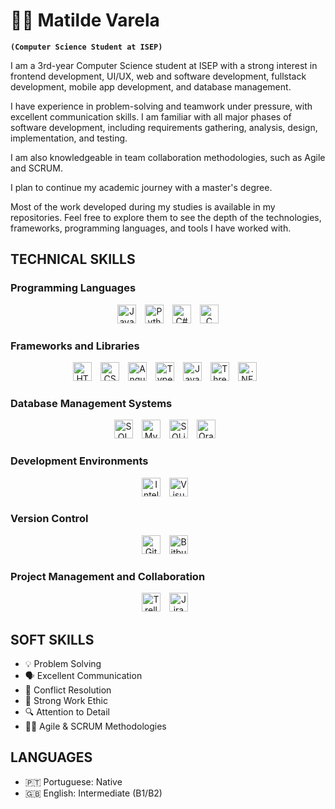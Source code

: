 # 🧙‍♀️ Matilde Varela

**`(Computer Science Student at ISEP)`**

I am a 3rd-year Computer Science student at ISEP with a strong interest in frontend development, UI/UX, web and software development, fullstack development, mobile app development, and database management.

I have experience in problem-solving and teamwork under pressure, with excellent communication skills. I am familiar with all major phases of software development, including requirements gathering, analysis, design, implementation, and testing.

I am also knowledgeable in team collaboration methodologies, such as Agile and SCRUM.

I plan to continue my academic journey with a master's degree.

Most of the work developed during my studies is available in my repositories. Feel free to explore them to see the depth of the technologies, frameworks, programming languages, and tools I have worked with.


## TECHNICAL SKILLS

### Programming Languages

<p style="text-align: center;">
  <img alt="Java" width="30px" style="margin-right: 10px;" src="https://cdn.jsdelivr.net/gh/devicons/devicon@latest/icons/java/java-original.svg" />
  <img alt="Python" width="30px" style="margin-right: 10px;" src="https://cdn.jsdelivr.net/gh/devicons/devicon@latest/icons/python/python-original.svg" />
  <img alt="C#" width="30px" style="margin-right: 10px;" src="https://cdn.jsdelivr.net/gh/devicons/devicon@latest/icons/csharp/csharp-original.svg" />
  <img alt="C" width="30px" src="https://cdn.jsdelivr.net/gh/devicons/devicon@latest/icons/c/c-original.svg" />
</p>

### Frameworks and Libraries

<p style="text-align: center;"> <img alt="HTML" width="30px" style="padding-right:10px;" src="https://cdn.jsdelivr.net/gh/devicons/devicon/icons/html5/html5-original.svg" /> <img alt="CSS" width="30px" style="padding-right:10px;" src="https://cdn.jsdelivr.net/gh/devicons/devicon/icons/css3/css3-original.svg" /> <img alt="Angular" width="30px" style="padding-right:10px;" src="https://cdn.jsdelivr.net/gh/devicons/devicon/icons/angularjs/angularjs-original.svg" /> <img alt="TypeScript" width="30px" style="padding-right:10px;" src="https://cdn.jsdelivr.net/gh/devicons/devicon/icons/typescript/typescript-original.svg" /> <img alt="JavaScript" width="30px" style="padding-right:10px;" src="https://cdn.jsdelivr.net/gh/devicons/devicon/icons/javascript/javascript-original.svg" /> <img alt="Three.js" width="30px" style="padding-right:10px;" src="https://cdn.jsdelivr.net/gh/devicons/devicon/icons/threejs/threejs-original.svg" /> <img alt=".NET" width="30px" style="padding-right:10px;" src="https://cdn.jsdelivr.net/gh/devicons/devicon/icons/dotnetcore/dotnetcore-original.svg" /> </p>


### Database Management Systems

<p style="text-align: center;">
<img alt="SQL Developer" width="30px" style="padding-right:10px;" src="https://cdn.jsdelivr.net/gh/devicons/devicon@latest/icons/sqldeveloper/sqldeveloper-original.svg" />
<img alt="MySQL" width="30px" style="padding-right:10px;" src="https://cdn.jsdelivr.net/gh/devicons/devicon@latest/icons/mysql/mysql-original.svg" />
<img alt="SQLite" width="30px" style="padding-right:10px;" src="https://cdn.jsdelivr.net/gh/devicons/devicon@latest/icons/sqlite/sqlite-original.svg" />
<img alt="Oracle" width="30px" style="padding-right:10px;" src="https://cdn.jsdelivr.net/gh/devicons/devicon@latest/icons/oracle/oracle-original.svg" />
</p>


### Development Environments

<p style="text-align: center;">
<img alt="IntelliJ" width="30px" style="padding-right:10px;" src="https://cdn.jsdelivr.net/gh/devicons/devicon@latest/icons/intellij/intellij-original.svg" />
<img alt="Visual Studio Code" width="30px" style="padding-right:10px;" src="https://cdn.jsdelivr.net/gh/devicons/devicon@latest/icons/vscode/vscode-original.svg" />
</p>

### Version Control

<p style="text-align: center;">
<img alt="Git" width="30px" style="padding-right:10px;" src="https://cdn.jsdelivr.net/gh/devicons/devicon@latest/icons/git/git-original.svg" />       
<img alt="Bitbucket" width="30px" style="padding-right:10px;" src="https://cdn.jsdelivr.net/gh/devicons/devicon@latest/icons/bitbucket/bitbucket-original.svg" />
</p>

### Project Management and Collaboration

<p style="text-align: center;">
<img alt="Trello" width="30px" style="padding-right:10px;" src="https://cdn.jsdelivr.net/gh/devicons/devicon@latest/icons/trello/trello-original.svg" />
<img alt="Jira" width="30px" style="padding-right:10px;" src="https://cdn.jsdelivr.net/gh/devicons/devicon@latest/icons/jira/jira-original.svg" />
</p>
 
## SOFT SKILLS
- 💡 Problem Solving
- 🗣️ Excellent Communication
- 🔄 Conflict Resolution
- 💪 Strong Work Ethic
- 🔍 Attention to Detail
- 🏃‍♂️ Agile & SCRUM Methodologies
 
## LANGUAGES
- 🇵🇹 Portuguese: Native
- 🇬🇧 English: Intermediate (B1/B2)
